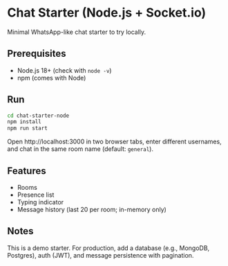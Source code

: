 # Chat Starter (Node.js + Socket.io)

Minimal WhatsApp-like chat starter to try locally.

## Prerequisites
- Node.js 18+ (check with `node -v`)
- npm (comes with Node)

## Run
```bash
cd chat-starter-node
npm install
npm run start
```

Open http://localhost:3000 in two browser tabs, enter different usernames, and chat in the same room name (default: `general`).

## Features
- Rooms
- Presence list
- Typing indicator
- Message history (last 20 per room; in-memory only)

## Notes
This is a demo starter. For production, add a database (e.g., MongoDB, Postgres), auth (JWT), and message persistence with pagination.
